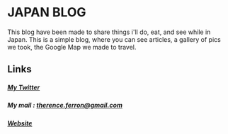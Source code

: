 # JAPAN BLOG

This blog have been made to share things i'll do, eat, and see while in Japan.
This is a simple blog, where you can see articles, a gallery of pics we took, the Google Map we made to travel.

## Links

##### [My Twitter](https://twitter.com/therenceferron)  
##### My mail : therence.ferron@gmail.com
##### [Website](https://therenceferron.fr/)
